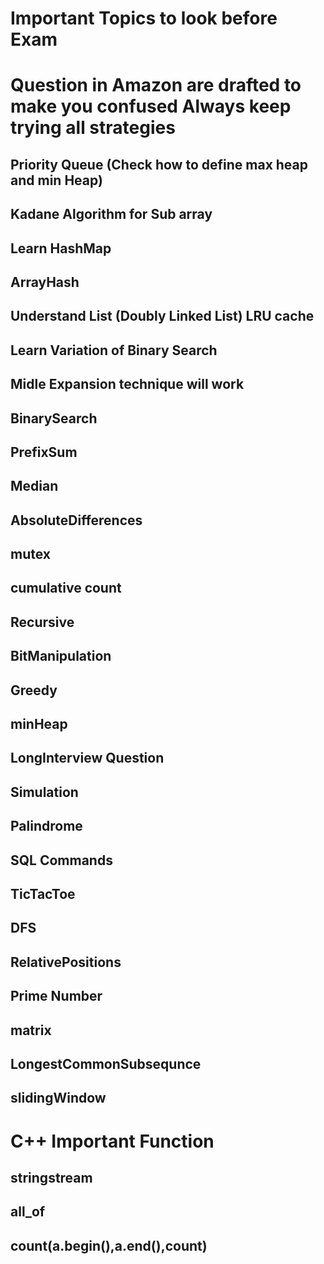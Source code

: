 # Important Topics to look before Exam
# Question in Amazon are drafted to make you confused Always keep trying all strategies
## Priority Queue (Check how to define max heap and min Heap)
## Kadane Algorithm for Sub array
## Learn HashMap
## ArrayHash
## Understand List (Doubly Linked List) LRU cache 
## Learn Variation of Binary Search
## Midle Expansion technique will work
## BinarySearch 
## PrefixSum
## Median 
## AbsoluteDifferences
## mutex
## cumulative count
## Recursive
## BitManipulation
## Greedy
## minHeap
## LongInterview Question
## Simulation
## Palindrome
## SQL Commands
## TicTacToe
## DFS 
## RelativePositions
## Prime Number
## matrix
## LongestCommonSubsequnce
## slidingWindow



# C++ Important Function 
## stringstream
## all_of
## count(a.begin(),a.end(),count)